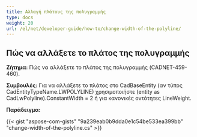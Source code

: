 ```yaml
---
title: Αλλαγή πλάτους της πολυγραμμής
type: docs
weight: 20
url: /el/net/developer-guide/how-to/change-width-of-the-polyline/
---
```


## **Πώς να αλλάξετε το πλάτος της πολυγραμμής**

**Ζήτημα:** Πώς να αλλάξετε το πλάτος της πολυγραμμής (CADNET-459-460).

**Συμβουλές:** Για να αλλάξετε το πλάτος στο CadBaseEntity (αν τύπος CadEntityTypeName.LWPOLYLINE) χρησιμοποιήστε (entity as CadLwPolyline).ConstantWidth = 2 ή για κανονικές οντότητες LineWeight.

**Παράδειγμα:**

{{< gist "aspose-com-gists" "9a239eab0b9dda0e1c54be533ea399bb" "change-width-of-the-polyline.cs" >}}
